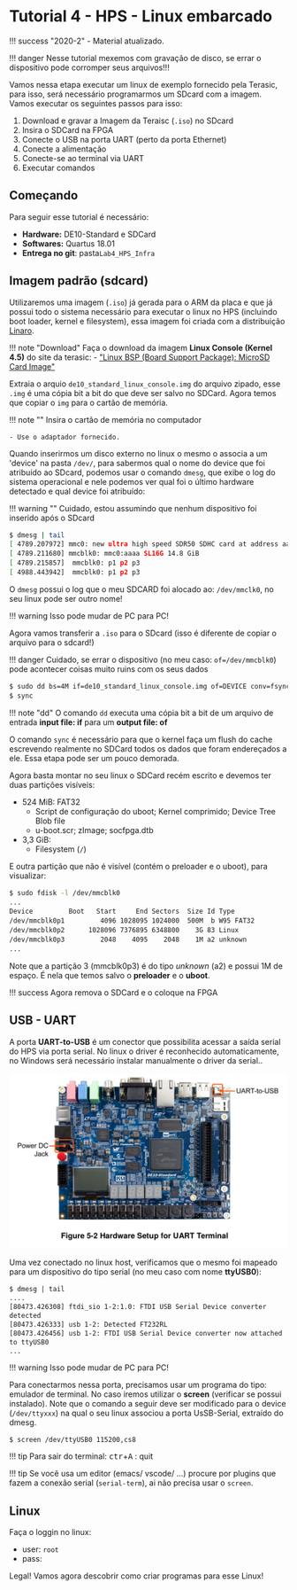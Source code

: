 # Tutorial 4 - HPS - Linux embarcado

!!! success "2020-2"
    - Material atualizado.

!!! danger
     Nesse tutorial mexemos com gravação de disco, se errar o dispositivo pode corromper seus arquivos!!!
     
Vamos nessa etapa executar um linux de exemplo fornecido pela Terasic, para isso, será necessário programarmos um SDcard com a imagem. Vamos executar os seguintes passos para isso:

1. Download e gravar a Imagem da Teraisc (`.iso`) no SDcard
1. Insira o SDCard na FPGA
1. Conecte o USB na porta UART (perto da porta Ethernet)
1. Conecte a alimentação
1. Conecte-se ao terminal via UART
1. Executar comandos

## Começando

Para seguir esse tutorial é necessário:

- **Hardware:** DE10-Standard e SDCard
- **Softwares:** Quartus 18.01
- **Entrega no git**: pasta`Lab4_HPS_Infra`

## Imagem padrão (sdcard) 

Utilizaremos uma imagem (`.iso`) já gerada para o ARM da placa e que já possui todo o sistema necessário para executar o linux no HPS (incluindo boot loader, kernel e filesystem), essa imagem foi criada com a distribuição [Linaro](https://www.linaro.org/).

!!! note "Download"
    Faça o download da imagem **Linux Console (Kernel 4.5)** do site da terasic:
    - ["Linux BSP (Board Support Package): MicroSD Card Image"](https://www.terasic.com.tw/cgi-bin/page/archive.pl?Language=English&CategoryNo=205&No=1081&PartNo=4)
    
Extraia o arquio `de10_standard_linux_console.img` do arquivo zipado, esse `.img` é uma cópia bit a bit do que deve ser salvo no SDCard. Agora temos que copiar o `img` para o cartão de memória.

!!! note ""
    Insira o cartão de memória no computador
    
    - Use o adaptador fornecido.

Quando inserirmos um disco externo no linux o mesmo o associa a um 'device' na pasta `/dev/`, para sabermos qual o nome do device que foi atribuído ao SDcard, podemos usar o comando `dmesg`, que exibe o log do sistema operacional e nele podemos ver qual foi o último hardware detectado e qual device foi atribuído:

!!! warning ""
    Cuidado, estou assumindo que nenhum dispositivo foi inserido após o SDcard

```bash
$ dmesg | tail
[ 4789.207972] mmc0: new ultra high speed SDR50 SDHC card at address aaaa
[ 4789.211680] mmcblk0: mmc0:aaaa SL16G 14.8 GiB 
[ 4789.215857]  mmcblk0: p1 p2 p3
[ 4988.443942]  mmcblk0: p1 p2 p3
```

O `dmesg` possui o log que o meu SDCARD foi alocado ao: `/dev/mmclk0`, no seu linux pode ser outro nome!

!!! warning 
    Isso pode mudar de PC para PC! 

Agora vamos transferir a `.iso` para o SDcard (isso é diferente de copiar o arquivo para o sdcard!)

!!! danger
    Cuidado, se errar o dispositivo (no meu caso: `of=/dev/mmcblk0`) pode acontecer coisas muito ruins com os seus dados

```bash
$ sudo dd bs=4M if=de10_standard_linux_console.img of=DEVICE conv=fsync status=progress
$ sync
```

!!! note "dd"
    O comando `dd` executa uma cópia bit a bit de um arquivo de entrada **input file: if** para um **output file: of** 

O comando `sync` é necessário para que o kernel faça um flush do cache escrevendo realmente no SDCard todos os dados que foram endereçados a ele. Essa etapa pode ser um pouco demorada.

Agora basta montar no seu linux o SDCard recém escrito e devemos ter duas partições visíveis: 

- 524 MiB: FAT32
    - Script de configuração do uboot; Kernel comprimido;  Device Tree Blob file  
    - u-boot.scr; zImage; socfpga.dtb
- 3,3 GiB:  
    - Filesystem (`/`)

E outra partição que não é visível (contém o preloader e o uboot), para visualizar:

```bash
$ sudo fdisk -l /dev/mmcblk0 
...
Device         Boot   Start     End Sectors  Size Id Type
/dev/mmcblk0p1         4096 1028095 1024000  500M  b W95 FAT32
/dev/mmcblk0p2      1028096 7376895 6348800    3G 83 Linux
/dev/mmcblk0p3         2048    4095    2048    1M a2 unknown
...
```

Note que a partição 3 (mmcblk0p3) é do tipo *unknown* (a2) e possui 1M de espaço. É nela que temos salvo o **preloader** e o **uboot**.

!!! success 
    Agora remova o SDCard e o coloque na FPGA

## USB - UART

A porta **UART-to-USB** é um conector que possibilita acessar a saída serial do HPS via porta serial. No linux o driver é reconhecido automaticamente, no Windows será necessário instalar manualmente o driver da serial.. 

![](figs/Tutorial-HPS-Running-uart.png)

Uma vez conectado no linux host, verificamos que o mesmo foi mapeado para um dispositivo do tipo serial (no meu caso com nome **ttyUSB0**):

```
$ dmesg | tail 
....
[80473.426308] ftdi_sio 1-2:1.0: FTDI USB Serial Device converter detected
[80473.426333] usb 1-2: Detected FT232RL
[80473.426456] usb 1-2: FTDI USB Serial Device converter now attached to ttyUSB0
...
```

!!! warning 
    Isso pode mudar de PC para PC! 

Para conectarmos nessa porta, precisamos usar um programa do tipo: emulador de terminal. No caso iremos utilizar o **screen** (verificar se possui instalado). Note que o comando a seguir deve ser modificado para o device (`/dev/ttyxxx`) na qual o seu linux associou a porta UsSB-Serial, extraído do dmesg.

```bash
$ screen /dev/ttyUSB0 115200,cs8
```

!!! tip
    Para sair do terminal: <kbd>ctr</kbd>+<kbd>A</kbd> : quit


!!! tip
    Se você usa um editor (emacs/ vscode/ ...) procure por plugins que fazem a conexão serial (`serial-term`), ai não precisa usar o `screen`.

## Linux

Faça o loggin no linux:

- user: `root`
- pass: 

Legal! Vamos agora descobrir como criar programas para esse Linux!
